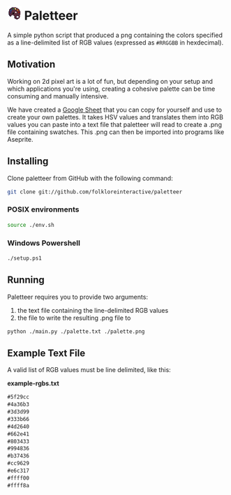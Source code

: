 # ![Logo](./logo.png) Paletteer

A simple python script that produced a png containing the colors specified as a line-delimited list of RGB values (expressed as `#RRGGBB` in hexdecimal).

## Motivation

Working on 2d pixel art is a lot of fun, but depending on your setup and which applications you're using, creating a cohesive palette can be time consuming and manually intensive.

We have created a [Google Sheet](https://docs.google.com/spreadsheets/d/1B6X9GsLyplz67aGvTK1dT1qvh9ocayL4qrzdNWhJmhI/edit?usp=sharing) that you can copy for yourself and use to create your own palettes. It takes HSV values and translates them into RGB values you can paste into a text file that paletteer will read to create a .png file containing swatches. This .png can then be imported into programs like Aseprite.

## Installing

Clone paletteer from GitHub with the following command:

```sh
git clone git://github.com/folkloreinteractive/paletteer
```

### POSIX environments

```sh
source ./env.sh
```

### Windows Powershell

```sh
./setup.ps1
```

## Running

Paletteer requires you to provide two arguments:

 1. the text file containing the line-delimited RGB values
 2. the file to write the resulting .png file to

```sh
python ./main.py ./palette.txt ./palette.png
```

## Example Text File

A valid list of RGB values must be line delimited, like this:

__example-rgbs.txt__
```txt
#5f29cc
#4a36b3
#3d3d99
#333b66
#4d2640
#662e41
#803433
#994836
#b37436
#cc9629
#e6c317
#ffff00
#ffff8a
```